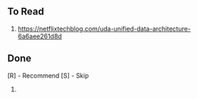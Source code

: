 ## To Read

1. https://netflixtechblog.com/uda-unified-data-architecture-6a6aee261d8d


## Done 
[R] - Recommend 
[S] - Skip 

1. 